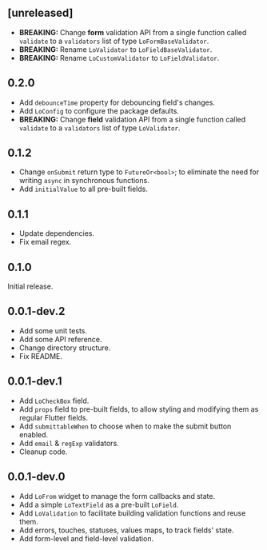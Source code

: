 ## [unreleased]

* **BREAKING:** Change **form** validation API from a single function called `validate` to a `validators` list of type `LoFormBaseValidator`.
* **BREAKING:** Rename `LoValidator` to `LoFieldBaseValidator`.
* **BREAKING:** Rename `LoCustomValidator` to `LoFieldValidator`.

## 0.2.0

* Add `debounceTime` property for debouncing field's changes.
* Add `LoConfig` to configure the package defaults.
* **BREAKING:** Change **field** validation API from a single function called `validate` to a `validators` list of type `LoValidator`.

## 0.1.2

* Change `onSubmit` return type to `FutureOr<bool>`; to eliminate the need for writing `async` in synchronous functions.
* Add `initialValue` to all pre-built fields.

## 0.1.1

* Update dependencies.
* Fix email regex.

## 0.1.0

Initial release.

## 0.0.1-dev.2

* Add some unit tests.
* Add some API reference.
* Change directory structure.
* Fix README.

## 0.0.1-dev.1

* Add `LoCheckBox` field.
* Add `props` field to pre-built fields, to allow styling and modifying them as regular Flutter fields.
* Add `submittableWhen` to choose when to make the submit button enabled.
* Add `email` & `regExp` validators.
* Cleanup code.

## 0.0.1-dev.0

* Add `LoFrom` widget to manage the form callbacks and state.
* Add a simple `LoTextField` as a pre-built `LoField`.
* Add `LoValidation` to facilitate building validation functions and reuse them.
* Add errors, touches, statuses, values maps, to track fields' state.
* Add form-level and field-level validation.
